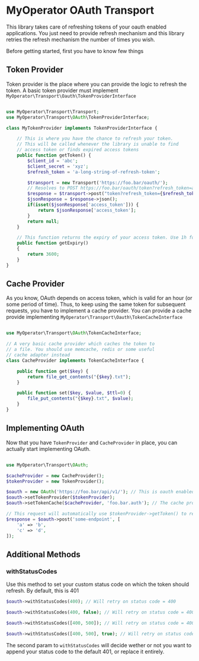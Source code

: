 # MyOperator OAuth Transport

This library takes care of refreshing tokens of your oauth enabled applications. You just need to provide refresh mechanism and this library retries the refresh mechanism the number of times you wish.

Before getting started, first you have to know few things


## Token Provider

Token provider is the place where you can provide the logic to refresh the token. A basic token provider must implement `MyOperator\Transport\Oauth\TokenProviderInterface`

```php

use MyOperator\Transport\Transport;
use MyOperator\Transport\OAuth\TokenProviderInterface;

class MyTokenProvider implements TokenProviderInterface {

    // This is where you have the chance to refresh your token.
    // This will be called whenever the library is unable to find
    // access token or finds expired access tokens
    public function getToken() {
        $client_id = 'abc';
        $client_secret = 'xyz';
        $refresh_token = 'a-long-string-of-refresh-token';

        $transport = new Transport('https://foo.bar/oauth/');
        // Resolves to POST https://foo.bar/oauth/token?refresh_token=a-long-string-of-refresh-token&client_id=abc&client_secret=def&grant_type=refresh_token
        $response = $transport->post("token?refresh_token={$refresh_token}&client_id={$client_id}&client_secret={$client_secret}&grant_type=refresh_token");
        $jsonResponse = $response->json();
        if(isset($jsonResponse['access_token'])) {
            return $jsonResponse['access_token'];
        }
        return null;
    }

    // This function returns the expiry of your access token. Use 1h for default
    public function getExpiry()
    {
        return 3600;
    }
}
```

## Cache Provider

As you know, OAuth depends on access token, which is valid for an hour (or some period of time). Thus, to  keep  using the same token for subsequent requests, you have to implement a cache provider. You can provide a cache provide implementing `MyOperator\Transport\Oauth\TokenCacheInterface`

```php

use MyOperator\Transport\OAuth\TokenCacheInterface;

// A very basic cache provider which caches the token to
// a file. You should use memcache, redis or some useful 
// cache adapter instead
class CacheProvider implements TokenCacheInterface {

    public function get($key) {
        return file_get_contents("{$key}.txt");
    }

    public function set($key, $value, $ttl=0) {
        file_put_contents("{$key}.txt", $value);
    }
}
```

## Implementing OAuth

Now that you have `TokenProvider` and `CacheProvider` in place, you can actually start implementing OAuth.

```php

use MyOperator\Transport\OAuth;

$cacheProvider = new CacheProvider();
$tokenProvider = new TokenProvider();

$oauth = new OAuth('https://foo.bar/api/v1/'); // This is oauth enabled API
$oauth->setTokenProvider($tokenProvider);
$oauth->setTokenCache($cacheProvider, 'foo.bar.auth'); // The cache provider and cache key

// This request will automatically use $tokenProvider->getToken() to refresh token for expired ones
$response = $oauth->post('some-endpoint', [
    'a' => 'b',
    'c' => 'd',
]);
```

## Additional Methods

### withStatusCodes

Use this method to set your custom status code on which the token should refresh. By default, this is 401

```php
$oauth->withStatusCodes(400); // Will retry on status code = 400

$oauth->withStatusCodes(400, false); // Will retry on status code = 400, 401

$oauth->withStatusCodes([400, 500]); // Will retry on status code = 400, 500

$oauth->withStatusCodes([400, 500], true); // Will retry on status code = 400, 401, 500
```

The second param to `withStatusCodes` will decide wether or not you want to append your status code to
the  default 401, or replace it entirely.